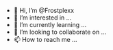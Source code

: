 - 👋 Hi, I’m @Frostplexx
- 👀 I’m interested in ...
- 🌱 I’m currently learning ...
- 💞️ I’m looking to collaborate on ...
- 📫 How to reach me ...

<!---
Frostplexx/Frostplexx is a ✨ special ✨ repository because its `README.md` (this file) appears on your GitHub profile.
You can click the Preview link to take a look at your changes.
--->
